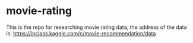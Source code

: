 # movie-rating
This is the repo for researching movie rating data, the address of the data is: https://inclass.kaggle.com/c/movie-recommendation/data
